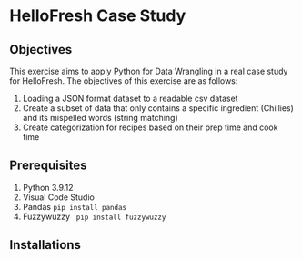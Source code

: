 # HelloFresh Case Study
## Objectives
This exercise aims to apply Python for Data Wrangling in a real case study for HelloFresh. The objectives of this exercise are as follows:
1. Loading a JSON format dataset to a readable csv dataset
2. Create a subset of data that only contains a specific ingredient (Chillies) and its mispelled words (string matching)
3. Create categorization for recipes based on their prep time and cook time

## Prerequisites
1. Python 3.9.12
2. Visual Code Studio
3. Pandas
`` pip install pandas ``
5. Fuzzywuzzy
`` pip install fuzzywuzzy``

## Installations


